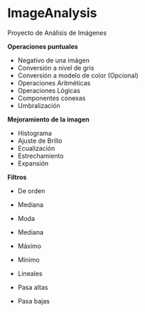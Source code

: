 ImageAnalysis
=============

Proyecto de Análisis de Imágenes

**Operaciones puntuales**
- Negativo de una imágen
- Conversión a nivel de gris
- Conversión a modelo de color (Opcional)
- Operaciones Aritméticas
- Operaciones Lógicas
- Componentes conexas
- Umbralización

**Mejoramiento de la imagen**
- Histograma
- Ajuste de Brillo
- Ecualización
- Estrechamiento
- Expansión


**Filtros**
- De orden
 - Mediana
 - Moda
 - Mediana
 - Máximo
 - Mínimo

- Lineales
 - Pasa altas
 - Pasa bajas
